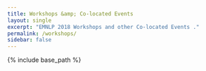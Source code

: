 ```yaml
---
title: Workshops &amp; Co-located Events
layout: single
excerpt: "EMNLP 2018 Workshops and other Co-located Events ."
permalink: /workshops/
sidebar: false
---
```

{% include base_path %}

